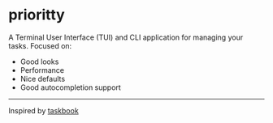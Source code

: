 # prioritty
A Terminal User Interface (TUI) and CLI application for managing your tasks. Focused on:
- Good looks
- Performance
- Nice defaults
- Good autocompletion support

---
Inspired by [taskbook](https://github.com/klaudiosinani/taskbook)
